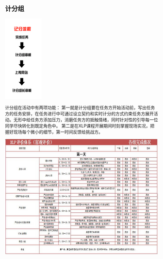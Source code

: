 ## 计分组
![0](../assets/challenger_preparation/rater/00.jpg)

计分组在活动中有两项功能：
第一就是计分组要在任务方开始活动前，写出任务方的任务安排，在任务进行中可通过设立契约和实时计分的方式约束任务方展开活动。无形中给任务方添加压力，消磨任务方的抵触情绪，同时针对性的引导每一位同学尽快转化到既定角色中。
第二是在XLP课程开展期间时刻掌握现场实况，把握好现场每个微小的细节，第一时间反馈给挑战方。

![0](../assets/challenger_preparation/rater/01.jpg)
